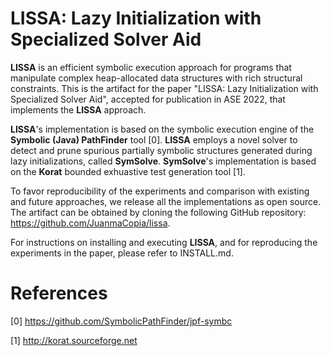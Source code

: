 # LISSA: Lazy Initialization with Specialized Solver Aid

**LISSA** is an efficient symbolic execution approach for programs that manipulate complex heap-allocated data structures with rich structural constraints. This is the artifact for the paper "LISSA: Lazy Initialization with Specialized Solver Aid", accepted for publication in ASE 2022, that implements the **LISSA** approach. 

**LISSA**'s implementation is based on the symbolic execution engine of the **Symbolic (Java) PathFinder** tool [0]. **LISSA** employs a novel solver to detect and prune spurious partially symbolic structures generated during lazy initializations, called **SymSolve**. **SymSolve**'s implementation is based on the **Korat** bounded exhuastive test generation tool [1]. 

To favor reproducibility of the experiments and comparison with existing and future approaches, we release all the implementations as open source. The artifact can be obtained by cloning the following GitHub repository: https://github.com/JuanmaCopia/lissa.

For instructions on installing and executing **LISSA**, and for reproducing the experiments in the paper, please refer to INSTALL.md.

# References

[0] https://github.com/SymbolicPathFinder/jpf-symbc

[1] http://korat.sourceforge.net
